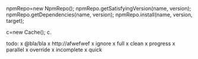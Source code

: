 npmRepo=new NpmRepo();
npmRepo.getSatisfyingVersion(name, version);
npmRepo.getDependencies(name, version);
npmRepo.install(name, version, target);


c=new Cache();
c.

todo:
 x @bla/bla
 x http://afwefwef
 x ignore
 x full
 x clean
 x progress
 x parallel
 x override
 x incomplete
 x quick
